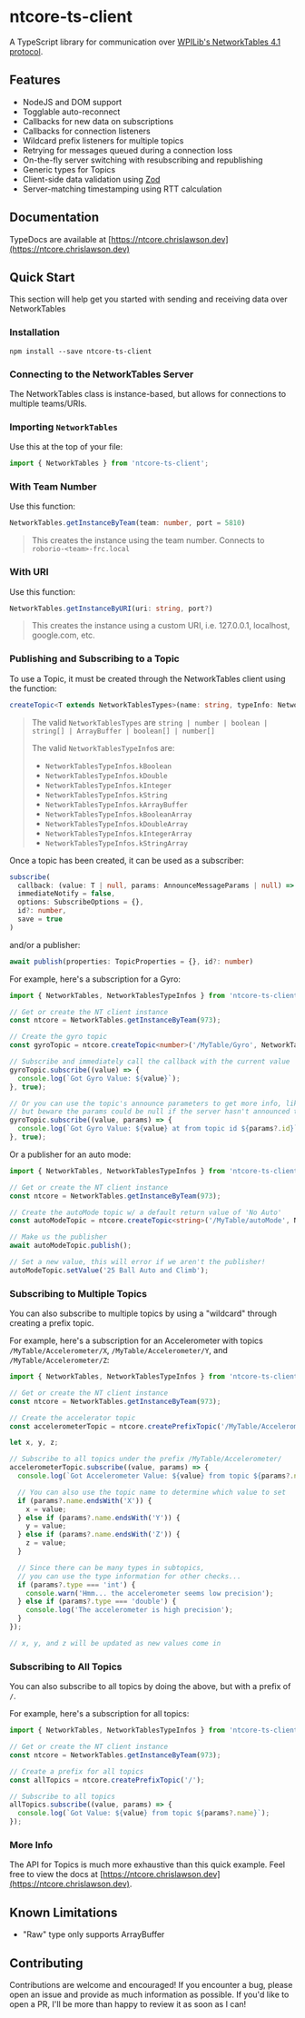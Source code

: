 # ntcore-ts-client

A TypeScript library for communication over [WPILib's NetworkTables 4.1 protocol](https://github.com/wpilibsuite/allwpilib/blob/main/ntcore/doc/networktables4.adoc).

## Features

- NodeJS and DOM support
- Togglable auto-reconnect
- Callbacks for new data on subscriptions
- Callbacks for connection listeners
- Wildcard prefix listeners for multiple topics
- Retrying for messages queued during a connection loss
- On-the-fly server switching with resubscribing and republishing
- Generic types for Topics
- Client-side data validation using [Zod](https://github.com/colinhacks/zod)
- Server-matching timestamping using RTT calculation

## Documentation

TypeDocs are available at [https://ntcore.chrislawson.dev](https://ntcore.chrislawson.dev)

## Quick Start

This section will help get you started with sending and receiving data over NetworkTables

### Installation

`npm install --save ntcore-ts-client`

### Connecting to the NetworkTables Server

The NetworkTables class is instance-based, but allows for connections to multiple teams/URIs.

### Importing `NetworkTables`

Use this at the top of your file:

```typescript
import { NetworkTables } from 'ntcore-ts-client';
```

### With Team Number

Use this function:

```typescript
NetworkTables.getInstanceByTeam(team: number, port = 5810)
```

> This creates the instance using the team number. Connects to `roborio-<team>-frc.local`

### With URI

Use this function:

```typescript
NetworkTables.getInstanceByURI(uri: string, port?)
```

> This creates the instance using a custom URI, i.e. 127.0.0.1, localhost, google.com, etc.

### Publishing and Subscribing to a Topic

To use a Topic, it must be created through the NetworkTables client using the function:

```typescript
createTopic<T extends NetworkTablesTypes>(name: string, typeInfo: NetworkTablesTypeInfo, defaultValue?: T)
```

> The valid `NetworkTablesTypes` are `string | number | boolean | string[] | ArrayBuffer | boolean[] | number[]`
>
> The valid `NetworkTablesTypeInfo`s are:
>
> - `NetworkTablesTypeInfos.kBoolean`
> - `NetworkTablesTypeInfos.kDouble`
> - `NetworkTablesTypeInfos.kInteger`
> - `NetworkTablesTypeInfos.kString`
> - `NetworkTablesTypeInfos.kArrayBuffer`
> - `NetworkTablesTypeInfos.kBooleanArray`
> - `NetworkTablesTypeInfos.kDoubleArray`
> - `NetworkTablesTypeInfos.kIntegerArray`
> - `NetworkTablesTypeInfos.kStringArray`

Once a topic has been created, it can be used as a subscriber:

```typescript
subscribe(
  callback: (value: T | null, params: AnnounceMessageParams | null) => void,
  immediateNotify = false,
  options: SubscribeOptions = {},
  id?: number,
  save = true
)
```

and/or a publisher:

```typescript
await publish(properties: TopicProperties = {}, id?: number)
```

For example, here's a subscription for a Gyro:

```typescript
import { NetworkTables, NetworkTablesTypeInfos } from 'ntcore-ts-client';

// Get or create the NT client instance
const ntcore = NetworkTables.getInstanceByTeam(973);

// Create the gyro topic
const gyroTopic = ntcore.createTopic<number>('/MyTable/Gyro', NetworkTablesTypeInfos.kDouble);

// Subscribe and immediately call the callback with the current value
gyroTopic.subscribe((value) => {
  console.log(`Got Gyro Value: ${value}`);
}, true);

// Or you can use the topic's announce parameters to get more info, like the topic ID...
// but beware the params could be null if the server hasn't announced the topic yet!
gyroTopic.subscribe((value, params) => {
  console.log(`Got Gyro Value: ${value} at from topic id ${params?.id}`);
}, true);
```

Or a publisher for an auto mode:

```typescript
import { NetworkTables, NetworkTablesTypeInfos } from 'ntcore-ts-client';

// Get or create the NT client instance
const ntcore = NetworkTables.getInstanceByTeam(973);

// Create the autoMode topic w/ a default return value of 'No Auto'
const autoModeTopic = ntcore.createTopic<string>('/MyTable/autoMode', NetworkTablesTypeInfos.kString, 'No Auto');

// Make us the publisher
await autoModeTopic.publish();

// Set a new value, this will error if we aren't the publisher!
autoModeTopic.setValue('25 Ball Auto and Climb');
```

### Subscribing to Multiple Topics

You can also subscribe to multiple topics by using a "wildcard" through creating a prefix topic.

For example, here's a subscription for an Accelerometer with topics `/MyTable/Accelerometer/X`, `/MyTable/Accelerometer/Y`, and `/MyTable/Accelerometer/Z`:

```typescript
import { NetworkTables, NetworkTablesTypeInfos } from 'ntcore-ts-client';

// Get or create the NT client instance
const ntcore = NetworkTables.getInstanceByTeam(973);

// Create the accelerator topic
const accelerometerTopic = ntcore.createPrefixTopic('/MyTable/Accelerometer/');

let x, y, z;

// Subscribe to all topics under the prefix /MyTable/Accelerometer/
accelerometerTopic.subscribe((value, params) => {
  console.log(`Got Accelerometer Value: ${value} from topic ${params?.name}`); // i.e. Got Accelerometer Value: 9.81 from topic /MyTable/Accelerometer/Y

  // You can also use the topic name to determine which value to set
  if (params?.name.endsWith('X')) {
    x = value;
  } else if (params?.name.endsWith('Y')) {
    y = value;
  } else if (params?.name.endsWith('Z')) {
    z = value;
  }

  // Since there can be many types in subtopics,
  // you can use the type information for other checks...
  if (params?.type === 'int') {
    console.warn('Hmm... the accelerometer seems low precision');
  } else if (params?.type === 'double') {
    console.log('The accelerometer is high precision');
  }
});

// x, y, and z will be updated as new values come in
```

### Subscribing to All Topics

You can also subscribe to all topics by doing the above, but with a prefix of `/`.

For example, here's a subscription for all topics:

```typescript
import { NetworkTables, NetworkTablesTypeInfos } from 'ntcore-ts-client';

// Get or create the NT client instance
const ntcore = NetworkTables.getInstanceByTeam(973);

// Create a prefix for all topics
const allTopics = ntcore.createPrefixTopic('/');

// Subscribe to all topics
allTopics.subscribe((value, params) => {
  console.log(`Got Value: ${value} from topic ${params?.name}`);
});
```

### More Info

The API for Topics is much more exhaustive than this quick example. Feel free to view the docs at [https://ntcore.chrislawson.dev](https://ntcore.chrislawson.dev).

## Known Limitations

- "Raw" type only supports ArrayBuffer

## Contributing

Contributions are welcome and encouraged! If you encounter a bug, please open an issue and provide as much information as possible. If you'd like to open a PR, I'll be more than happy to review it as soon as I can!
